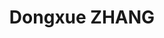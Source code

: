 ---
title: "Dongxue ZHANG"
type: "people"

user_groups: ["Researcher"]
photo: "/images/photo/default-avatar.png"
role: "PostDoc"
department:
  - "SISU"
  - "NIL"
---